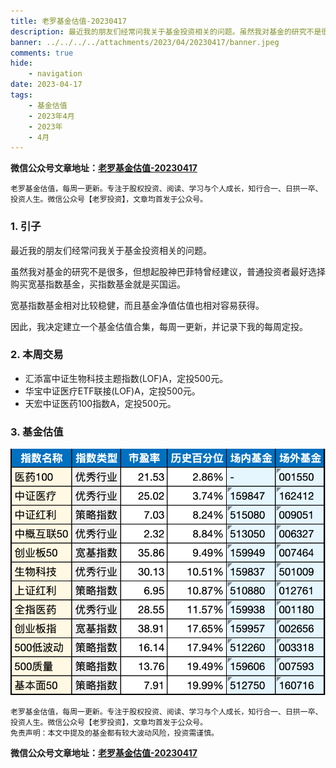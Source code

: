 ```yaml
---
title: 老罗基金估值-20230417
description: 最近我的朋友们经常问我关于基金投资相关的问题。虽然我对基金的研究不是很多，但想起股神巴菲特曾经建议，普通投资者最好选择购买宽基指数基金，买指数基金就是买国运。宽基指数基金相对比较稳健，而且基金净值估值也相对容易获得。因此，我决定建立一个基金估值合集，每周一更新，并记录下我的每周定投。
banner: ../../../../attachments/2023/04/20230417/banner.jpeg
comments: true
hide:
    - navigation
date: 2023-04-17
tags:
    - 基金估值
    - 2023年4月
    - 2023年
    - 4月
---
```


__微信公众号文章地址：[老罗基金估值-20230417](https://mp.weixin.qq.com/s/JYff2z5MVUhua7eYIWnFBQ)__

```
老罗基金估值，每周一更新。专注于股权投资、阅读、学习与个人成长，知行合一、日拱一卒、投资人生。微信公众号【老罗投资】，文章均首发于公众号。
```

### 1. 引子

最近我的朋友们经常问我关于基金投资相关的问题。

虽然我对基金的研究不是很多，但想起股神巴菲特曾经建议，普通投资者最好选择购买宽基指数基金，买指数基金就是买国运。

宽基指数基金相对比较稳健，而且基金净值估值也相对容易获得。

因此，我决定建立一个基金估值合集，每周一更新，并记录下我的每周定投。

### 2. 本周交易

+ 汇添富中证生物科技主题指数(LOF)A，定投500元。
+ 华宝中证医疗ETF联接(LOF)A，定投500元。
+ 天宏中证医药100指数A，定投500元。

### 3. 基金估值

![低估值指数基金(当前估值便宜适合定投)](../../../attachments/2023/04/20230417/1.png)

```
老罗基金估值，每周一更新。专注于股权投资、阅读、学习与个人成长，知行合一、日拱一卒、投资人生。微信公众号【老罗投资】，文章均首发于公众号。
免责声明：本文中提及的基金都有较大波动风险，投资需谨慎。
```

__微信公众号文章地址：[老罗基金估值-20230417](https://mp.weixin.qq.com/s/JYff2z5MVUhua7eYIWnFBQ)__